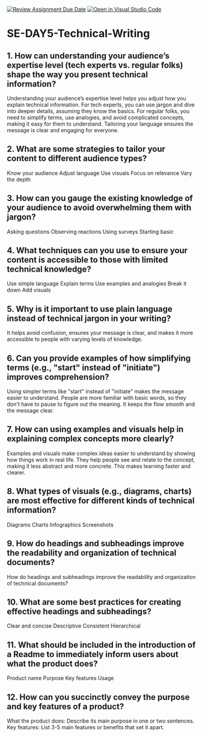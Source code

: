 [![Review Assignment Due Date](https://classroom.github.com/assets/deadline-readme-button-22041afd0340ce965d47ae6ef1cefeee28c7c493a6346c4f15d667ab976d596c.svg)](https://classroom.github.com/a/zsAR-pyY)
[![Open in Visual Studio Code](https://classroom.github.com/assets/open-in-vscode-2e0aaae1b6195c2367325f4f02e2d04e9abb55f0b24a779b69b11b9e10269abc.svg)](https://classroom.github.com/online_ide?assignment_repo_id=18592191&assignment_repo_type=AssignmentRepo)
# SE-DAY5-Technical-Writing
## 1. How can understanding your audience’s expertise level (tech experts vs. regular folks) shape the way you present technical information?
Understanding your audience’s expertise level helps you adjust how you explain technical information. For tech experts, you can use jargon and dive into deeper details, assuming they know the basics. For regular folks, you need to simplify terms, use analogies, and avoid complicated concepts, making it easy for them to understand. Tailoring your language ensures the message is clear and engaging for everyone.
## 2. What are some strategies to tailor your content to different audience types?
Know your audience
Adjust language
Use visuals
Focus on relevance
Vary the depth
## 3. How can you gauge the existing knowledge of your audience to avoid overwhelming them with jargon?
Asking questions
Observing reactions
Using surveys
Starting basic
## 4. What techniques can you use to ensure your content is accessible to those with limited technical knowledge?
Use simple language
Explain terms
Use examples and analogies
Break it down
Add visuals
## 5. Why is it important to use plain language instead of technical jargon in your writing?
It helps avoid confusion, ensures your message is clear, and makes it more accessible to people with varying levels of knowledge.
## 6. Can you provide examples of how simplifying terms (e.g., "start" instead of "initiate") improves comprehension?
Using simpler terms like "start" instead of "initiate" makes the message easier to understand. People are more familiar with basic words, so they don't have to pause to figure out the meaning. It keeps the flow smooth and the message clear.
## 7. How can using examples and visuals help in explaining complex concepts more clearly?
Examples and visuals make complex ideas easier to understand by showing how things work in real life. They help people see and relate to the concept, making it less abstract and more concrete. This makes learning faster and clearer.
## 8. What types of visuals (e.g., diagrams, charts) are most effective for different kinds of technical information?
Diagrams
Charts
Infographics
Screenshots
## 9. How do headings and subheadings improve the readability and organization of technical documents?
How do headings and subheadings improve the readability and organization of technical documents?
## 10. What are some best practices for creating effective headings and subheadings?
Clear and concise
Descriptive
Consistent
Hierarchical
## 11. What should be included in the introduction of a Readme to immediately inform users about what the product does?
Product name
Purpose
Key features
Usage
## 12. How can you succinctly convey the purpose and key features of a product?
What the product does: Describe its main purpose in one or two sentences.
Key features: List 3-5 main features or benefits that set it apart.
